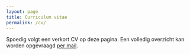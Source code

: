 ```yaml
---
layout: page
title: Curriculum vitae
permalink: /cv/
---
```

Spoedig volgt een verkort CV op deze pagina. Een volledig overzicht kan worden opgevraagd [per mail](mailto:mvanloon@freedom.nl).